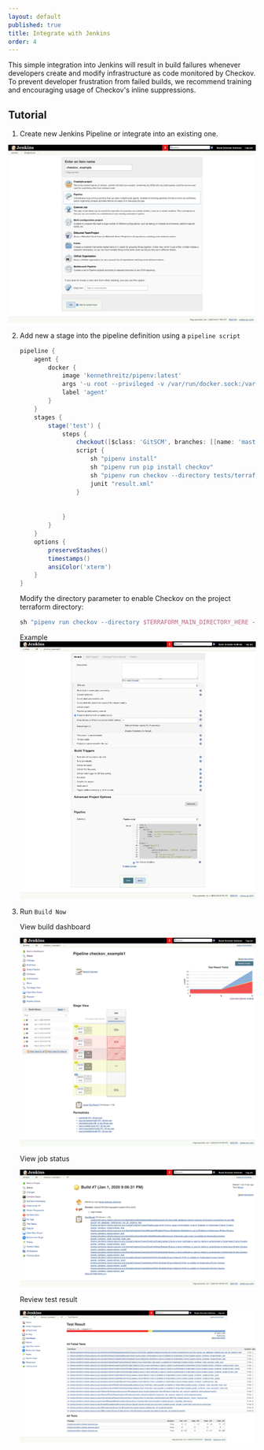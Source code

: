```yaml
---
layout: default
published: true
title: Integrate with Jenkins
order: 4
---
```


This simple integration into Jenkins will result in build failures whenever developers create and modify infrastructure as code monitored by Checkov. To prevent developer frustration from failed builds, we recommend training and encouraging usage of Checkov's inline suppressions.

## Tutorial

1. Create new Jenkins Pipeline or integrate into an existing one.

![](jenkins_new_pipeline.png)

2. Add new a stage into the pipeline definition using a `pipeline script`

   ```groovy
   pipeline {
       agent {
           docker {
               image 'kennethreitz/pipenv:latest'
               args '-u root --privileged -v /var/run/docker.sock:/var/run/docker.sock'
               label 'agent'
           }
       }
       stages {
           stage('test') {
               steps {
                   checkout([$class: 'GitSCM', branches: [[name: 'master']], doGenerateSubmoduleConfigurations: false, extensions: [], submoduleCfg: [], userRemoteConfigs: [[credentialsId: 'github', url: 'git@github.com:bridgecrewio/checkov.git']]])
                   script {
                       sh "pipenv install"
                       sh "pipenv run pip install checkov"
                       sh "pipenv run checkov --directory tests/terraform/runner/resources/example -o junitxml > result.xml || true"
                       junit "result.xml"
                   }


               }
           }
       }
       options {
           preserveStashes()
           timestamps()
           ansiColor('xterm')
       }
   }
   ```



   Modify the directory parameter to enable Checkov on the project terraform directory:

   ```groovy
   sh "pipenv run checkov --directory $TERRAFORM_MAIN_DIRECTORY_HERE -o junitxml > result.xml || true"
   ```



   Example
   ![](jenkins_pipeline_definition.png)



3. Run `Build Now`



   View build dashboard

   ![](jenkins_all_jobs.png)



   View job status

   ![](jenkins_failed_job.png)



   Review test result

   ![](jenkins_test_results.png)
